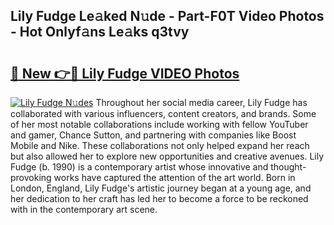 ## Lily Fudge Le𝚊ked N𝚞de - Part-F0T Video Photos - Hot Onlyf𝚊ns Le𝚊ks q3tvy

# <h2><a href="http://ab89369.deff.icu/?id=Lily+Fudge">🔗 New 👉🔴 Lily Fudge VIDEO Photos</a></h2>

[![Lily Fudge N𝚞des](https://i.imgur.com/rIISA9y.gif)](http://ab89369.deff.icu/?id=Lily+Fudge)
Throughout her social media career, Lily Fudge has collaborated with various influencers, content creators, and brands. Some of her most notable collaborations include working with fellow YouTuber and gamer, Chance Sutton, and partnering with companies like Boost Mobile and Nike. These collaborations not only helped expand her reach but also allowed her to explore new opportunities and creative avenues. Lily Fudge (b. 1990) is a contemporary artist whose innovative and thought-provoking works have captured the attention of the art world. Born in London, England, Lily Fudge's artistic journey began at a young age, and her dedication to her craft has led her to become a force to be reckoned with in the contemporary art scene.
